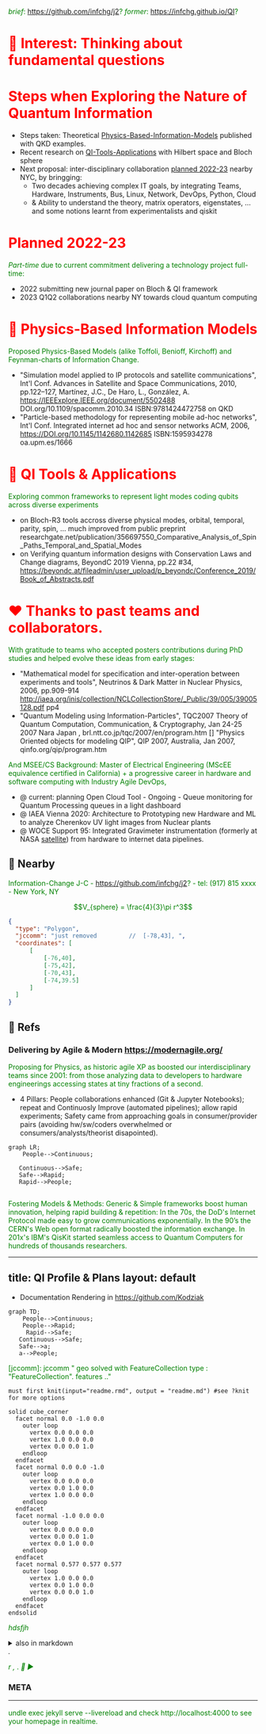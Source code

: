 _brief_: https://github.com/infchg/j2?  _former_: https://infchg.github.io/QI?
  
#  🌌 Interest: Thinking about fundamental questions


# Steps when Exploring the Nature of Quantum Information

- Steps taken: Theoretical [Physics-Based-Information-Models](#-Physics-Based-Information-Models) published with QKD examples. 
- Recent research on [QI-Tools-Applications](#-QI-Tools--Applications) with Hilbert space and Bloch sphere
- Next proposal: inter-disciplinary collaboration [planned 2022-23](#planned-2022-23) nearby NYC, by bringging:
   - Two decades achieving complex IT goals, by integrating Teams, Hardware, Instruments, Bus, Linux, Network, DevOps, Python, Cloud 
   - & Ability to understand the theory, matrix operators, eigenstates, ... and some notions learnt from experimentalists and qiskit 

# Planned 2022-23

*Part-time* due to current commitment delivering a technology project full-time:

- 2022 submitting new journal paper on Bloch & QI framework 
- 2023 Q1Q2 collaborations nearby NY towards cloud quantum computing

#  🌱 Physics-Based Information Models 

Proposed Physics-Based Models (alike Toffoli, Benioff, Kirchoff) and Feynman-charts of Information Change.

 -   "Simulation model applied to IP protocols and satellite communications", Int'l Conf. Advances in Satellite and Space Communications, 2010, pp.122–127, Martínez, J.C., De Haro, L., González, A. https://IEEExplore.IEEE.org/document/5502488 DOI.org/10.1109/spacomm.2010.34 ISBN:9781424472758 on QKD
 -   "Particle-based methodology for representing mobile ad-hoc networks", Int'l Conf. Integrated internet ad hoc and sensor networks ACM, 2006, https://DOI.org/10.1145/1142680.1142685 ISBN:1595934278 oa.upm.es/1666

#  🌱 QI Tools & Applications 

Exploring common frameworks to represent light modes coding qubits across diverse experiments

  -  on Bloch-R3 tools accross diverse physical modes, orbital, temporal, parity, spin, … much improved from public preprint  researchgate.net/publication/356697550_Comparative_Analysis_of_Spin_Paths_Temporal_and_Spatial_Modes
  -  on Verifying quantum information designs with Conservation Laws and Change diagrams, BeyondC 2019 Vienna, pp.22 #34, https://beyondc.at/fileadmin/user_upload/p_beyondc/Conference_2019/Book_of_Abstracts.pdf 
    
#  ♥ Thanks to past teams and collaborators.

With gratitude to teams who accepted posters contributions during PhD studies and helped evolve these ideas from early stages:

 -   "Mathematical model for specification and inter-operation between experiments and tools", Neutrinos & Dark Matter in Nuclear Physics, 2006, pp.909-914 http://iaea.org/inis/collection/NCLCollectionStore/_Public/39/005/39005128.pdf pp4
 -  "Quantum Modeling using Information-Particles", TQC2007 Theory of Quantum Computation, Communication, & Cryptography, Jan 24-25 2007 Nara Japan ,  brl.ntt.co.jp/tqc/2007/en/program.htm [] "Physics Oriented objects for modeling QIP", QIP 2007, Australia, Jan 2007,  qinfo.org/qip/program.htm
 
 And MSEE/CS Background: Master of Electrical Engineering (MScEE equivalence certified in California) + a progressive career in hardware and software computing with Industry Agile DevOps,
 
 - @ current: planning Open Cloud Tool - Ongoing - Queue monitoring for Quantum Processing queues in a light dashboard
 - @ IAEA Vienna 2020: Architecture to Prototyping new Hardware and ML to analyze Cherenkov UV light images from Nuclear plants 
 - @ WOCE Support 95: Integrated Gravimeter instrumentation (formerly at NASA [satellite](https://icebridge.gsfc.nasa.gov/?page_id=180)) from hardware to internet data pipelines.




## 👋 Nearby

Information-Change J-C - https://github.com/infchg/j2? - tel: (917) 815 xxxx - New York, NY 
 
 $$V_{sphere} = \frac{4}{3}\pi r^3$$


```geojson
{
  "type": "Polygon",
  "jccomm": "just removed         //  [-78,43], ",
  "coordinates": [
      [
          [-76,40],
          [-75,42],
          [-70,43],
          [-74,39.5]
      ]
  ]
}
```
 


## 📕 Refs 
### Delivering by Agile & Modern https://modernagile.org/

Proposing for Physics, as historic agile XP as   boosted our interdisciplinary teams since 2001: from those analyzing data to developers to hardware engineerings accessing states at tiny fractions of a second. 
- 4 Pillars:  People collaborations enhanced (Git & Jupyter Notebooks); repeat and Continuosly Improve (automated pipelines); allow rapid experiments; Safety came from approaching goals  in consumer/provider pairs (avoiding hw/sw/coders overwhelmed or consumers/analysts/theorist disapointed).

```mermaid
graph LR;
    People-->Continuous;
 
   Continuous-->Safe;
   Safe-->Rapid;
   Rapid-->People;
   
```

Fostering Models & Methods:
Generic & Simple frameworks boost human innovation, helping rapid building & repetition:
   In the 70s, the DoD's Internet Protocol made easy to grow communications exponentially. In the 90’s the CERN's Web open format radically boosted the information exchange. In 201x's IBM's QisKit started seamless access to Quantum Computers for hundreds of thousands researchers. 



---
title: QI Profile & Plans
layout: default
---


 - Documentation  Rendering in https://github.com/Kodziak

 

```mermaid
graph TD;
    People-->Continuous;
    People-->Rapid;
     Rapid-->Safe;
   Continuous-->Safe;
   Safe-->a;
   a-->People;
```



[jccomm]: jccomm " geo solved with FeatureCollection   type : "FeatureCollection". features .."
```{r  recuerda, include = FALSE, echo=FALSE, , results='hide',message=FALSE, display=false, show=false, hidden=true}
must first knit(input="readme.rmd", output = "readme.md") #see ?knit for more options
```

```stl
solid cube_corner
  facet normal 0.0 -1.0 0.0
    outer loop
      vertex 0.0 0.0 0.0
      vertex 1.0 0.0 0.0
      vertex 0.0 0.0 1.0
    endloop
  endfacet
  facet normal 0.0 0.0 -1.0
    outer loop
      vertex 0.0 0.0 0.0
      vertex 0.0 1.0 0.0
      vertex 1.0 0.0 0.0
    endloop
  endfacet
  facet normal -1.0 0.0 0.0
    outer loop
      vertex 0.0 0.0 0.0
      vertex 0.0 0.0 1.0
      vertex 0.0 1.0 0.0
    endloop
  endfacet
  facet normal 0.577 0.577 0.577
    outer loop
      vertex 1.0 0.0 0.0
      vertex 0.0 1.0 0.0
      vertex 0.0 0.0 1.0
    endloop
  endfacet
endsolid
```



<i>hdsfjh</i>



<details>
 <summary> also in markdown </summary>
 notes
</details>


<i class=" text-success  bi bi-speedometer2"  >
.
</i>
 

<i class="text-danger">r</i>
<i class="bi bi-speedometer2"  >, </i>
<span class="bi bi-link">.</span>
<i>   &#xF580;
&#9658; </i>

<!-- jc -->

<link rel=”stylesheet” href=”https://cdn.jsdelivr.net/npm/bootstrap-icons@1.5.0/font/bootstrap-icons.css” />

<!-- CSS only for classes warning etc -->
<link href="https://cdn.jsdelivr.net/npm/bootstrap@5.2.2/dist/css/bootstrap.min.css" rel="stylesheet" integrity="sha384-Zenh87qX5JnK2Jl0vWa8Ck2rdkQ2Bzep5IDxbcnCeuOxjzrPF/et3URy9Bv1WTRi" crossorigin="anonymous">

<!-- CSS only for classes warning etc -->
<link rel=”stylesheet” href=”https://cdn.jsdelivr.net/npm/bootstrap@5.0.2/dist/css/bootstrap.min.css”/>
<!-- fonst for icons -->
<link rel="stylesheet" href="https://cdn.jsdelivr.net/npm/bootstrap-icons@1.7.2/font/bootstrap-icons.css">



### META <hr>


undle exec jekyll serve --livereload and check http://localhost:4000 to see your homepage in realtime.
<head>
<!-- --> 
<div id=head>

  <style type="text/css"> // use the _includes/critical.css file  
  jccomm { h1: nova; p: siva ;}

   h1 {color: red  }  
p {color: green ;}
    {% include critical.css %}
  </style>
  
  </div>
  </head>
